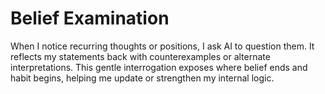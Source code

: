 # Belief Examination

When I notice recurring thoughts or positions, I ask AI to question them. It reflects my statements back with counterexamples or alternate interpretations. This gentle interrogation exposes where belief ends and habit begins, helping me update or strengthen my internal logic.
